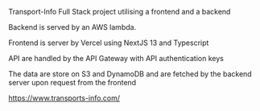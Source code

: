 Transport-Info
Full Stack project utilising a frontend and a backend

Backend is served by an AWS lambda.

Frontend is server by Vercel using NextJS 13 and Typescript

API are handled by the API Gateway with API authentication keys

The data are store on S3 and DynamoDB and are fetched by the backend server upon request from the frontend

https://www.transports-info.com/
